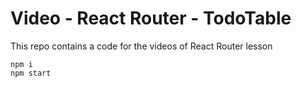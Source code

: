 # Video - React Router - TodoTable

This repo contains a code for the videos of React Router lesson

```
npm i
npm start
```